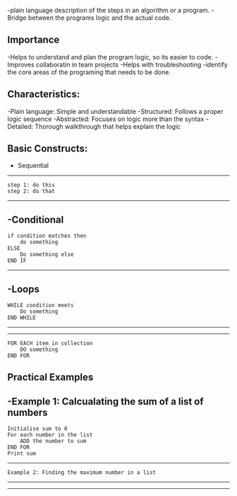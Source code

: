 -plain language description of the steps in an algorithm or a program.
-Bridge between the programs logic and the actual code.

## Importance
-Helps to understand and plan the program logic, so its easier to code.
-Improves collaboratin in team projects
-Helps with troubleshooting
-identify the core areas of the programing that needs to be done.

## Characteristics:
-Plain language: Simple and understandable
-Structured: Follows a proper logic sequence
-Abstracted: Focuses on logic more than the syntax
-Detailed: Thorough walkthrough that helps explain the logic

## Basic Constructs:

- Sequential
---
    step 1: do this
    step 2: do that
---

-Conditional
---
    if condition matches then
        do something
    ELSE
        Do something else
    END IF
---

-Loops
---
    WHILE condition meets
        Do something
    END WHILE
---

---

    FOR EACH item in collection
        DO something
    END FOR

## Practical Examples
-Example 1: Calcualating the sum of a list of numbers
---
    Initialise sum to 0
    For each number in the list
        ADD the number to sum
    END FOR 
    Print sum
---
    Example 2: Finding the maximum number in a list
---

---